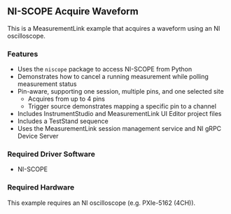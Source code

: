 ## NI-SCOPE Acquire Waveform

This is a MeasurementLink example that acquires a waveform using an NI oscilloscope.

### Features

- Uses the `niscope` package to access NI-SCOPE from Python
- Demonstrates how to cancel a running measurement while polling measurement status
- Pin-aware, supporting one session, multiple pins, and one selected site
  - Acquires from up to 4 pins
  - Trigger source demonstrates mapping a specific pin to a channel
- Includes InstrumentStudio and MeasurementLink UI Editor project files
- Includes a TestStand sequence
- Uses the MeasurementLink session management service and NI gRPC Device Server

### Required Driver Software

- NI-SCOPE

### Required Hardware

This example requires an NI oscilloscope (e.g. PXIe-5162 (4CH)).